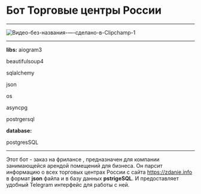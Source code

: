 # Бот Торговые центры России
____
![Видео-без-названия-—-сделано-в-Clipchamp-_1_](https://github.com/Chazarov/To-star/assets/152388064/091429cd-ca71-4d48-a20b-fd7ef4c81d17)
____
__libs:__
aiogram3

beautifulsoup4

sqlalchemy

json

os

asyncpg

postrgersql

__database:__

postgresSQL

____
Этот бот - заказ на фрилансе , предназначен для компании занимающейся арендой помещений для бизнеса. Он парсит информацию о всех торговых центрах России
с сайта https://zdanie.info в формат __json__ файла и в базу данных __pstrigeSQL__. И предоставляет удобный Telegram интерфейс для работы с ней.
